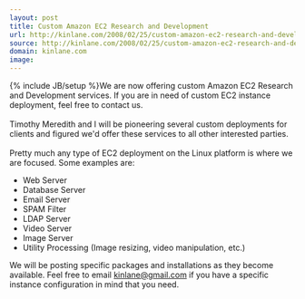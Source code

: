 ```yaml
---
layout: post
title: Custom Amazon EC2 Research and Development
url: http://kinlane.com/2008/02/25/custom-amazon-ec2-research-and-development/
source: http://kinlane.com/2008/02/25/custom-amazon-ec2-research-and-development/
domain: kinlane.com
image: 
---
```

{% include JB/setup %}We are now offering custom Amazon EC2 Research and Development services.  If you are in need of custom EC2 instance deployment, feel free to contact us.<br /><br />Timothy Meredith and I will be pioneering several custom deployments for clients and figured we'd offer these services to all other interested parties.<br /><br />Pretty much any type of EC2 deployment on the Linux platform is where we are focused.  Some examples are:<br /><ul class="mainlist"><li>Web Server</li><li>Database Server</li><li>Email Server</li><li>SPAM Filter</li><li>LDAP Server</li><li>Video Server</li><li>Image Server</li><li>Utility Processing (Image resizing, video manipulation, etc.)</li></ul>We will be posting specific packages and installations as they become available.  Feel free to email <a href="mailto:kinlane@gmail.com">kinlane@gmail.com</a> if you have a specific instance configuration in mind that you need.